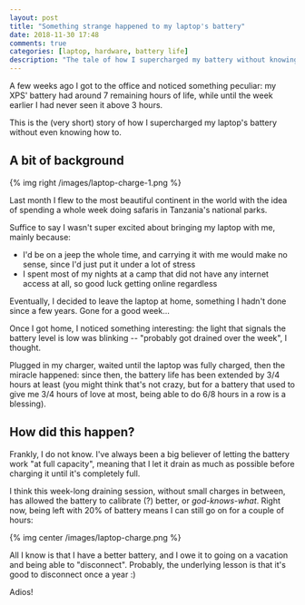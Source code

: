 ```yaml
---
layout: post
title: "Something strange happened to my laptop's battery"
date: 2018-11-30 17:48
comments: true
categories: [laptop, hardware, battery life]
description: "The tale of how I supercharged my battery without knowing how to."
---
```


A few weeks ago I got to the office and noticed something
peculiar: my XPS' battery had around 7 remaining hours
of life, while until the week earlier I had never seen it above 3 hours.

This is the (very short) story of how I supercharged my
laptop's battery without even knowing how to.

<!-- more-->

## A bit of background

{% img right /images/laptop-charge-1.png %}

Last month I flew to the most beautiful continent in
the world with the idea of spending a whole week doing safaris in
Tanzania's national parks.

Suffice to say I wasn't super excited about bringing
my laptop with me, mainly because:

* I'd be on a jeep the whole time, and carrying it with me would
make no sense, since I'd just put it under a lot of stress
* I spent most of my nights at a camp that did not have any
internet access at all, so good luck getting online regardless

Eventually, I decided to leave the laptop at home, something
I hadn't done since a few years. Gone for a good week...

Once I got home, I noticed something interesting:
the light that signals the battery level is low was blinking --
"probably got drained over the week", I thought.

Plugged in my charger, waited until the laptop was fully
charged, then the miracle happened: since then,
the battery life has been extended by 3/4 hours at least
(you might think that's not crazy, but for a battery that
used to give me 3/4 hours of love at most, being able to do 6/8 hours
in a row is a blessing).

## How did this happen?

Frankly, I do not know. I've always been a big believer of letting the
battery work "at full capacity", meaning that I let it drain as much as
possible before charging it until it's completely full.

I think this week-long draining session, without small charges
in between, has allowed the battery to calibrate (?) better,
or *god-knows-what*. Right now, being left with 20% of battery
means I can still go on for a couple of hours:

{% img center /images/laptop-charge.png %}

All I know is that I have a better battery, and I owe it to
going on a vacation and being able to "disconnect". Probably, the underlying lesson is that it's good to disconnect once a year :)

Adios!